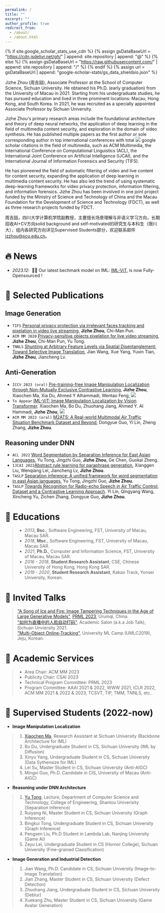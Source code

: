 ```yaml
---
permalink: /
title: ""
excerpt: ""
author_profile: true
redirect_from: 
  - /about/
  - /about.html
---
```


{% if site.google_scholar_stats_use_cdn %}
{% assign gsDataBaseUrl = "https://cdn.jsdelivr.net/gh/" | append: site.repository | append: "@" %}
{% else %}
{% assign gsDataBaseUrl = "https://raw.githubusercontent.com/" | append: site.repository | append: "/" %}
{% endif %}
{% assign url = gsDataBaseUrl | append: "google-scholar-stats/gs_data_shieldsio.json" %}

<span class='anchor' id='about-me'></span>

Jizhe Zhou (周吉喆), Associate Professor at the School of Computer Science, Sichuan University. He obtained his Ph.D. (early graduation) from the University of Macau in 2021. Starting from his undergraduate studies, he has pursued education and lived in three prominent locations: Macau, Hong Kong, and South Korea. In 2021, he was recruited as a specially appointed Associate Professor by Sichuan University.

Jizhe Zhou's primary research areas include the foundational architecture and theory of deep neural networks, the application of deep learning in the field of multimedia content security, and exploration in the domain of video synthesis. He has published multiple papers as the first author or sole corresponding author in top international conferences with total <a href='https://scholar.google.com/citations?user=-cNWmJMAAAAJ'><img src="https://img.shields.io/endpoint?url={{ url | url_encode }}&logo=Google%20Scholar&labelColor=f6f6f6&color=9cf&style=flat&label=citations"></a> google scholar citations in the field of multimedia, such as ACM Multimedia, the International Conference on Computational Linguistics (ACL), the International Joint Conference on Artificial Intelligence (IJCAI), and the International Journal of Information Forensics and Security (TIFS).

He has pioneered the field of automatic filtering of video and live content for content security, expanding the application of deep learning in multimedia content security. He has also led the trend of using systematic deep-learning frameworks for video privacy protection, information filtering, and information forensics. Jizhe Zhou has been involved in one joint project funded by the Ministry of Science and Technology of China and the Macau Foundation for the Development of Science and Technology (FDCT), as well as three research projects funded by FDCT.    

周吉喆，四川大学计算机学院副教授，主要擅长场景理解与非语义学习方向，长期招收AI+CV方向solid background and self-motivated的研究生与本科生（限川大），组内各研究方向详见Supervised Students部分，欢迎联系邮件 jzzhou@scu.edu.cn。

# 🔥 News
- *2023.12*: &nbsp;🎉🎉 Our latest bechmark model on IML: [IML-ViT](https://github.com/SunnyHaze/IML-ViT), is now Fully-Opensourced !

# 📝 Selected Publications 

## Image Generation
- ``TIFS`` [Personal privacy protection via irrelevant faces tracking and pixelation in video live streaming](https://ieeexplore.ieee.org/abstract/document/9218980/), **Jizhe Zhou**, Chi-Man Pun.
- ``ACM MM 2020`` [Privacy-sensitive objects pixelation for live video streaming](https://dl.acm.org/doi/abs/10.1145/3394171.3413972), **Jizhe Zhou**, Chi-Man Pun, Yu Tong.
- ``TNNLS`` [Shunting at Arbitrary Feature Levels via Spatial Disentanglement: Toward Selective Image Translation](https://ieeexplore.ieee.org/abstract/document/10153513/), Jian Wang, Xue Yang, Yuxin Tian, **Jizhe Zhou**, Jiancheng Lv.
      
## Anti-Generation
- ``ICCV 2023 (oral)`` [Pre-training-free Image Manipulation Localization through Non-Mutually Exclusive Contrastive Learning](https://openaccess.thecvf.com/content/ICCV2023/html/Zhou_Pre-Training-Free_Image_Manipulation_Localization_through_Non-Mutually_Exclusive_Contrastive_Learning_ICCV_2023_paper.html), **Jizhe Zhou**, Xiaochen Ma, Xia Du, Ahmed Y Alhammadi, Wentao Feng, [![](https://img.shields.io/github/stars/knightzjz/NCL-IML?style=social&label=Code+Stars)](https://github.com/knightzjz/NCL-IML)  
- ``To Appear`` [IML-ViT: Image Manipulation Localization by Vision Transformer](https://arxiv.org/abs/2307.14863). Xiaochen Ma, Bo Du, Zhuohang Jiang, Ahmed Y. Al Hammadi, **Jizhe Zhou**,  [![](https://img.shields.io/github/stars/SunnyHaze/IML-ViT?style=social&label=Code+Stars)](https://github.com/SunnyHaze/IML-ViT)        
- ``ACM MM 2023 (oral)`` [M2ATS: A Real-world Multimodal Air Traffic Situation Benchmark Dataset and Beyond](https://dl.acm.org/doi/abs/10.1145/3581783.3613759), Dongyue Guo, Yi Lin, Zheng Zhang, **Jizhe Zhou**.  

## Reasoning under DNN
- ``ACL 2022`` [Word Segmentation by Separation Inference for East Asian Languages](https://aclanthology.org/2022.findings-acl.309/), Yu Tong, Jingzhi Guo, **Jizhe Zhou**, Ge Chen, Guokai Zheng.
- ``IJCAI 2022``[Abstract rule learning for paraphrase generation](https://ijcai-22.org/main-track-accepted-papers/), Xianggen Liu, Wenqiang Lei, Jiancheng Lv, **Jizhe Zhou**.
- ``TASLP`` [Separation inference: A unified framework for word segmentation in east Asian languages](https://ieeexplore.ieee.org/abstract/document/9740431), Yu Tong, Jingzhi Guo, **Jizhe Zhou**.
- ``TASLP`` [Towards Recognition for Radio-echo Speech in Air Traffic Control: Dataset and a Contrastive Learning Approach](https://ieeexplore.ieee.org/abstract/document/10225727/). Yi Lin, Qingyang Wang, Xincheng Yu, Zichen Zhang, Dongyue Guo, **Jizhe Zhou**.  <!---- **IEEE/ACM Transactions on Audio, Speech, and Language Processing.** -->


# 📖 Educations
 >- *2013*, **Bsc.**, Software Engineering, FST, University of Macau, Macau SAR.
 >- *2018*, **Msc.**, Software Engineering, FST, University of Macau, Macau SAR.
 >- *2021*, **Ph.D.**, Computer and Information Science, FST, University of Macau, Macau SAR.
 >- *2016 - 2018*, **Student Research Assistant**, CSE, Chinese University of Hong Kong, Hong Kong SAR.
 >- *2019 - 2020*, **Student Research Assistant**, Kakao Track, Yonsei University, Korean.

# 💬 Invited Talks
> ["A Song of Ice and Fire: Image Tampering Techniques in the Age of Large Generative Models"](https://www.bilibili.com/video/BV1sw411y7YR/?spm_id_from=333.337.search-card.all.click), [PRML 2023](http://www.prml.org/invited.html), Urumqi, China.   
> ["如何为直播中的人脸自动打码"](https://vs.scu.edu.cn/info/1021/1793.htm), Academic Salon (a.k.a Job Talk), Sichuan Unviersity 2021.   
> ["Multi-Object Online-Tracking"](https://github.com/UniversityMLCampJeju/2019), University ML Camp (UMLC2019), Jeju, Korean.   

<!---
- *2021.06*, Lorem ipsum dolor sit amet, consectetur adipiscing elit. Vivamus ornare aliquet ipsum, ac tempus justo dapibus sit amet. 
- *2021.03*, Lorem ipsum dolor sit amet, consectetur adipiscing elit. Vivamus ornare aliquet ipsum, ac tempus justo dapibus sit amet.  \| [\[video\]](https://github.com/)
 --->
# 📝 Academic Services
>- Area Chair: ACM MM 2023
>- Publicity Chair: CSAI 2023  
>- Technical Program Committee: PRML 2023  
>- Program Committee: AAAI 2021 & 2022, WWW 2021, ICLR 2022, ACM MM 2021 & 2022 & 2023, TCSVT, TIP, TMM, TNNLS, etc.. 

# 📝 Supervised Students (2022-now)
- **Image Manipulation Localization**  
>1. [Xiaochen Ma](https://me.xiaochen.world/), Research Assistant at Sichuan University (Backbone Architecture for IML)    
>2. Bo Du, Undergraduate Student in CS, Sichuan University (IML by Diffusion)    
>3. Xinyu Yang, Undergraduate Student in CS, Sichuan University (Data Sythensize for IML)   
>4. Lei Su, Master Student in CS, Sichuan University (Anti-AIGC)  
>5. Mingxi Guo, Ph.D. Candidate in CIS, University of Macau (Anti-AIGC)    
- **Reasoning under DNN Architecture**  
>1. [Yu Tong](https://eng.stu.edu.cn/info/1082/3025.htm), Lecture, Department of Computer Science and Technology, College of Engineering, Shantou Univerisity (Separation Inference)  
>2. Ruiyang Ni, Master Student in CS, Sichuan University (Graph Inference)  
>3. Bingkui Tong, Undergraduate Student in CS, Sichuan University (Graph Inference)
>4. Pengsen Liu, Ph.D Student in Lambda Lab, Nanjing University (Game AI)
>5. Zeyu Lei,  Undergraduate Student in CS (Hornor College), Sichuan University (Fine-grained Classification)
- **Image Generation and Industrial Detection**
>1. Jian Wang, Ph.D. Candidate in CS, Sichuan University (Image-to-Image Translation)   
>2. Jian Zhang, Master Student in CS, Sichuan University (Defect Detection)    
>3. Zhuohang Jiang, Undergraduate Student in CS, Sichuan University (Deblur)  
>4. Xuekang Zhu, Master Student in CS, Sichuan University (Game Avatar Generation)   

